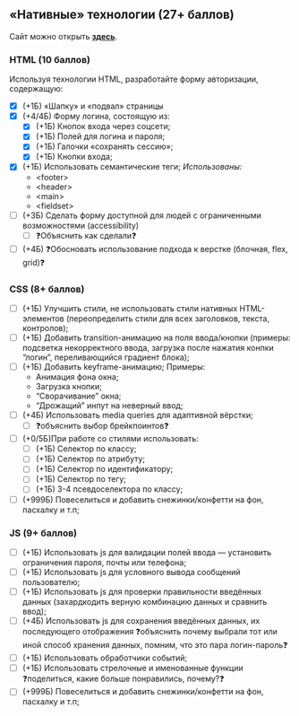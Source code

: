 ## «Нативные» технологии (27+ баллов)
Сайт можно открыть [**здесь**](https://peter-v-bazanov.github.io/hse_web_auth_form/native/index.html "пипипупу").
### HTML (10 баллов)
Используя технологии HTML, разработайте форму авторизации, содержащую:
- [x] (+1Б) «Шапку» и «подвал» страницы
- [x] (+4/4Б) Форму логина, состоящую из: 
    - [x] (+1Б) Кнопок входа через соцсети;
    - [x] (+1Б) Полей для логина и пароля;
    - [x] (+1Б) Галочки «сохранять сессию»;
    - [x] (+1Б) Кнопки входа;
- [x] (+1Б) Использовать семантические теги; *Использованы:*
    - \<footer\>
    - \<header\>
    - \<main\>
    - \<fieldset\>
- [ ] (+3Б) Сделать форму доступной для людей с ограниченными возможностями (accessibility)
    - [ ] ❓Объяснить как сделали❓
- [ ] (+4Б) ❓Обосновать использование подхода к верстке (блочная, flex, grid)❓

### CSS (8+ баллов)
- [ ] (+1Б) Улучшить стили, не использовать стили нативных HTML-элементов (переопределить стили для всех заголовков, текста, контролов);
- [ ] (+1Б) Добавить transition-анимацию на поля ввода/кнопки (примеры: подсветка некорректного ввода, загрузка после нажатия конпки “логин”, переливающийся градиент блока);
- [ ] (+1Б) Добавить keyframe-анимацию; Примеры:
    - Анимация фона окна;
    - Загрузка кнопки;
    - “Сворачивание” окна;
    - “Дрожащий” инпут на неверный ввод;
- [ ]  (+4Б) Использовать media queries для адаптивной вёрстки;
    - [ ] ❓объяснить выбор брейкпоинтов❓
- [ ]  (+0/5Б)При работе со стилями использовать:
    - [ ] (+1Б) Селектор по классу;
    - [ ] (+1Б) Селектор по атрибуту;
    - [ ] (+1Б) Селектор по идентификатору;
    - [ ] (+1Б) Селектор по тегу;
    - [ ] (+1Б) 3-4 псевдоселектора по классу;
- [ ] (+999Б) Повеселиться и добавить снежинки/конфетти на фон, пасхалку и т.п;

### JS (9+ баллов)
- [ ] (+1Б) Использовать js для валидации полей ввода — установить ограничения пароля, почты или телефона;
- [ ] (+1Б) Использовать js для условного вывода сообщений пользователю;
- [ ] (+1Б) Использовать js для проверки правильности введённых данных (захардкодить верную комбинацию данных и сравнить ввод);
- [ ]  (+4Б) Использовать js для сохранения введённых данных, их последующего отображения  ❓объяснить почему выбрали тот или иной способ хранения данных, помним, что это пара логин-пароль❓
- [ ] (+1Б) Использовать обработчики событий;
- [ ] (+1Б) Использовать стрелочные и именованные функции ❓поделиться, какие больше понравились, почему?❓
- [ ]  (+999Б) Повеселиться и добавить снежинки/конфетти на фон, пасхалку и т.п;
